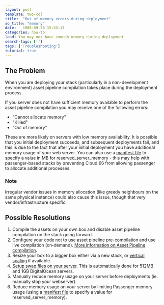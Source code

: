```yaml
---
layout: post
template: two-col
title:  "Out of memory errors during deployment"
so_title: "memory"
date:   1905-09-26 15:33:13
categories: how-to
lead: You may not have enough memory during deployment
search-tags: ['']
tags: ['Troubleshooting']
tutorial: true
---
```


## The Problem
When you are deploying your stack (particularly in a non-development environment) asset pipeline compilation takes place during the deployment process.

If you server does not have sufficient memory available to perform the asset pipeline compilation you may receive one of the following errors:

- "Cannot allocate memory"
- "Killed"
- "Out of memory"

These are more likely on servers with low memory availability.
It is possible that you initial deployment succeeds, and subsequent deployments fail, and this is due to the fact that after your initial deployment you have additional memory usage of your web server.
You can also use a [manifest file](/stack-features/manifest-files.html) to specify a value in MB for reserved&#95;server&#95;memory - this may help with passenger-based stacks by preventing Cloud 66 from allowing passenger to allocate additional processes.

<div class="notice">
    <h3>Note</h3>
    <p>Irregular vendor issues in memory allocation (like greedy neighbours on the same physical instance) could also cause this issue, though that very vendor/infrastructure specific.</p>
</div>

## Possible Resolutions
1. Compile the assets on your own box and disable asset pipeline compilation on the stack going forward.
2. Configure your code not to use asset pipeline pre-compilation and use live compilation (on-demand). [More information on Asset Pipeline compilation](/how-to/asset-pipeline.html).
3. Resize your box to a bigger box either via a new stack, or [vertical scaling](/stack-features/vertical-scaling.html) if available.
4. [Setup swap files on your server](https://www.digitalocean.com/community/articles/how-to-add-swap-on-ubuntu-12-04). This is automatically done for 512MB and 1GB DigitalOcean servers.
5. Manually reduce memory usage on your server before deployments (ie. manually stop your webserver).
6. Reduce memory usage on your server by limiting Passenger memory usage (using a [manifest file](/stack-features/manifest-files.html) to specify a value for reserved&#95;server&#95;memory).